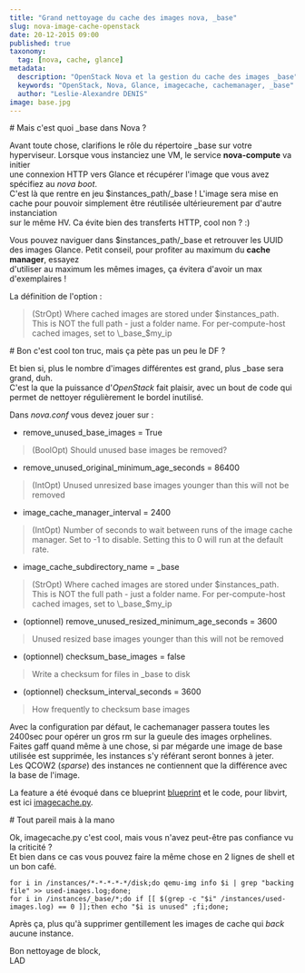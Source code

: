 ```yaml
---
title: "Grand nettoyage du cache des images nova, _base"
slug: nova-image-cache-openstack
date: 20-12-2015 09:00
published: true
taxonomy:
  tag: [nova, cache, glance]
metadata:
  description: "OpenStack Nova et la gestion du cache des images _base"
  keywords: "OpenStack, Nova, Glance, imagecache, cachemanager, _base"
  author: "Leslie-Alexandre DENIS"
image: base.jpg
---
```

#<i class="fa fa-cubes"></i> Mais c'est quoi \_base dans Nova ?

Avant toute chose, clarifions le rôle du répertoire \_base sur votre hyperviseur. Lorsque vous instanciez une VM, le service **nova-compute** va initier  
une connexion HTTP vers Glance et récupérer l'image que vous avez spécifiez au *nova boot*.  
C'est là que rentre en jeu $instances_path/\_base ! L'image sera mise en cache pour pouvoir simplement être réutilisée ultérieurement par d'autre instanciation  
sur le même HV. Ca évite bien des transferts HTTP, cool non ? :)

Vous pouvez naviguer dans $instances_path/\_base et retrouver les UUID des images Glance. Petit conseil, pour profiter au maximum du **cache manager**, essayez  
d'utiliser au maximum les mêmes images, ça évitera d'avoir un max d'exemplaires !

La définition de l'option :  

> (StrOpt) Where cached images are stored under $instances_path. This is NOT the full path - just a folder name. For per-compute-host cached images, set to \_base_$my_ip

#<i class="fa fa-fire"></i> Bon c'est cool ton truc, mais ça pète pas un peu le DF ?

Et bien si, plus le nombre d'images différentes est grand, plus \_base sera grand, duh.  
C'est la que la puissance d'*OpenStack* fait plaisir, avec un bout de code qui permet de nettoyer régulièrement le bordel inutilisé.  

Dans *nova.conf* vous devez jouer sur :  

- remove_unused_base_images = True

> (BoolOpt) Should unused base images be removed?

- remove_unused_original_minimum_age_seconds = 86400

> (IntOpt) Unused unresized base images younger than this will not be removed

- image_cache_manager_interval = 2400

> (IntOpt) Number of seconds to wait between runs of the image cache manager. Set to -1 to disable. Setting this to 0 will run at the default rate.

- image_cache_subdirectory_name = \_base

> (StrOpt) Where cached images are stored under $instances_path. This is NOT the full path - just a folder name. For per-compute-host cached images, set to \_base_$my_ip

- (optionnel) remove_unused_resized_minimum_age_seconds = 3600

> Unused resized base images younger than this will not be removed

- (optionnel) checksum_base_images = false

> Write a checksum for files in \_base to disk

- (optionnel) checksum_interval_seconds = 3600

> How frequently to checksum base images

Avec la configuration par défaut, le cachemanager passera toutes les 2400sec pour opérer un gros rm sur la gueule des images orphelines.  
Faites gaff quand même à une chose, si par mégarde une image de base utilisée est supprimée, les instances s'y référant seront bonnes à jeter.  
Les QCOW2 (*sparse*) des instances ne contiennent que la différence avec la base de l'image.  

La feature a été évoqué dans ce blueprint [blueprint](https://wiki.openstack.org/wiki/Nova-image-cache-management) et le code, pour libvirt, est ici [imagecache.py](https://github.com/openstack/nova/blob/master/nova/virt/libvirt/imagecache.py).

#<i class="fa fa-coffee"></i> Tout pareil mais à la mano

Ok, imagecache.py c'est cool, mais vous n'avez peut-être pas confiance vu la criticité ?  
Et bien dans ce cas vous pouvez faire la même chose en 2 lignes de shell et un bon café.  

```shell
for i in /instances/*-*-*-*-*/disk;do qemu-img info $i | grep "backing file" >> used-images.log;done;
for i in /instances/_base/*;do if [[ $(grep -c "$i" /instances/used-images.log) == 0 ]];then echo "$i is unused" ;fi;done;
```

Après ça, plus qu'à supprimer gentillement les images de cache qui *back* aucune instance.  

Bon nettoyage de block,  
LAD
